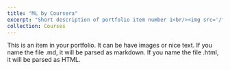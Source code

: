 ```yaml
---
title: "ML by Coursera"
excerpt: "Short description of portfolio item number 1<br/><img src='/files/indusbio.pdf'>"
collection: Courses
---
```


This is an item in your portfolio. It can be have images or nice text. If you name the file .md, it will be parsed as markdown. If you name the file .html, it will be parsed as HTML. 
